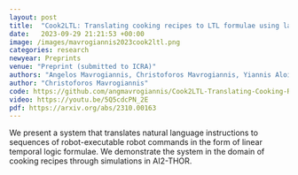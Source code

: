 ```yaml
---
layout: post
title:  "Cook2LTL: Translating cooking recipes to LTL formulae using large Language Models"
date:   2023-09-29 21:21:53 +00:00
image: /images/mavrogiannis2023cook2ltl.png
categories: research
newyear: Preprints
venue: "Preprint (submitted to ICRA)"
authors: "Angelos Mavrogiannis, Christoforos Mavrogiannis, Yiannis Aloimonos"
author: "Christoforos Mavrogiannis"
code: https://github.com/angmavrogiannis/Cook2LTL-Translating-Cooking-Recipes-to-Primitive-LTL-Action-Formulae
video: https://youtu.be/5Q5cdcPN_2E
pdf: https://arxiv.org/abs/2310.00163
---
```

We present a system that translates natural language instructions to sequences of robot-executable robot commands in the form of linear temporal logic formulae. We demonstrate the system in the domain of cooking recipes through simulations in AI2-THOR.